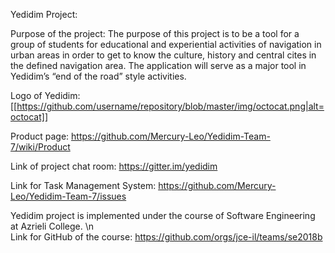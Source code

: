 Yedidim Project:

Purpose of the project:
The purpose of this project is to be a tool for a group of students for educational and experiential activities of navigation in urban areas in order to get to know the culture, history and central cites in the defined navigation area.
The application will serve as a major tool in Yedidim’s “end of the road” style activities.   

Logo of Yedidim:
[[https://github.com/username/repository/blob/master/img/octocat.png|alt=octocat]]

Product page:
https://github.com/Mercury-Leo/Yedidim-Team-7/wiki/Product

Link of project chat room:
https://gitter.im/yedidim

Link for Task Management System:
https://github.com/Mercury-Leo/Yedidim-Team-7/issues

 Yedidim project is implemented under the course of Software Engineering at Azrieli College. \n  
Link for GitHub of the course:
https://github.com/orgs/jce-il/teams/se2018b


